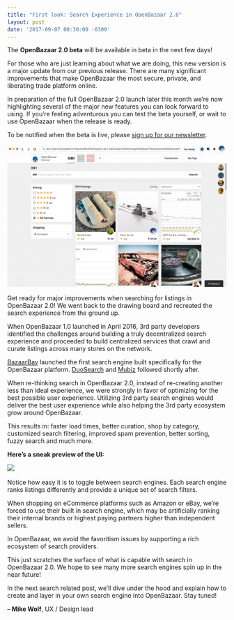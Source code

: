 ```yaml
---
title: "First look: Search Experience in OpenBazaar 2.0" 
layout: post
date: '2017-09-07 00:30:00 -0300'
---
```

        
The **OpenBazaar 2.0 beta** will be available in beta in the next few days!

For those who are just learning about what we are doing, this new version is a major update from our previous release. There are many significant improvements that make OpenBazaar the most secure, private, and liberating trade platform online.

In preparation of the full OpenBazaar 2.0 launch later this month we’re now highlighting several of the major new features you can look forward to using. If you’re feeling adventurous you can test the beta yourself, or wait to use OpenBazaar when the release is ready.

To be notified when the beta is live, please [sign up for our newsletter](http://ob1.us14.list-manage1.com/subscribe?u=ebb5d4d5a336e9beebdc36911&id=66c0aaaa42).

![](OpenBazaar-2.0-Search-Experience-1024x663.png)

Get ready for major improvements when searching for listings in OpenBazaar 2.0! We went back to the drawing board and recreated the search experience from the ground up.

When OpenBazaar 1.0 launched in April 2016, 3rd party developers identified the challenges around building a truly decentralized search experience and proceeded to build centralized services that crawl and curate listings across many stores on the network.

[BazaarBay](http://bazaarbay.org/) launched the first search engine built specifically for the OpenBazaar platform. [DuoSearch](https://duosear.ch/) and [Mubiz](https://mubiz.com/) followed shortly after.

When re-thinking search in OpenBazaar 2.0, instead of re-creating another less than ideal experience, we were strongly in favor of optimizing for the best possible user experience. Utilizing 3rd party search engines would deliver the best user experience while also helping the 3rd party ecosystem grow around OpenBazaar.

This results in: faster load times, better curation, shop by category, customized search filtering, improved spam prevention, better sorting, fuzzy search and much more.

**Here’s a sneak preview of the UI:**

![](https://gifyu.com/images/openbazaar-2.0-discover-experience.gif)

Notice how easy it is to toggle between search engines. Each search engine ranks listings differently and provide a unique set of search filters.

When shopping on eCommerce platforms such as Amazon or eBay, we’re forced to use their built in search engine, which may be artificially ranking their internal brands or highest paying partners higher than independent sellers.

In OpenBazaar, we avoid the favoritism issues by supporting a rich ecosystem of search providers.

This just scratches the surface of what is capable with search in OpenBazaar 2.0. We hope to see many more search engines spin up in the near future!

In the next search related post, we’ll dive under the hood and explain how to create and layer in your own search engine into OpenBazaar. Stay tuned!

**– Mike Wolf**, UX / Design lead